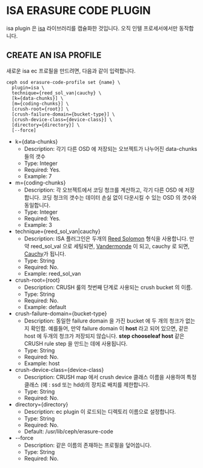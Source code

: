 # ISA ERASURE CODE PLUGIN

isa plugin 은 [isa](../../Appendix/ISA/README.md) 라이브러리를 캡슐화한 것입니다. 오직 인텔 프로세서에서만 동작합니다.

## CREATE AN ISA PROFILE

새로운 isa ec 프로필을 만드려면, 다음과 같이 입력합니다.
```
ceph osd erasure-code-profile set {name} \
  plugin=isa \
  technique={reed_sol_van|cauchy} \
  [k={data-chunks}] \
  [m={coding-chunks}] \
  [crush-root={root}] \
  [crush-failure-domain={bucket-type}] \
  [crush-device-class={device-class}] \
  [directory={directory}] \
  [--force]
```

- k={data-chunks}
  - Description: 각기 다른 OSD 에 저장되는 오브젝트가 나누어진 data-chunks 들의 갯수
  - Type: Integer
  - Required: Yes.
  - Example: 7
- m={coding-chunks}
  - Description: 각 오브젝트에서 코딩 청크를 계산하고, 각기 다른 OSD 에 저장합니다. 코딩 청크의 갯수는 데이터 손실 없이 다운시킬 수 있는 OSD 의 갯수와 동일합니다.
  - Type: Integer
  - Required: Yes.
  - Example: 3
- technique={reed_sol_van|cauchy}
  - Description: ISA 플러그인은 두개의 [Reed Solomon](https://en.wikipedia.org/wiki/Reed%E2%80%93Solomon_error_correction) 형식을 사용합니다. 만약 reed_sol_val 으로 세팅되면, [Vandermonde](https://en.wikipedia.org/wiki/Vandermonde_matrix) 이 되고, cauchy 로 되면, [Cauchy](https://en.wikipedia.org/wiki/Cauchy_matrix)가 됩니다.
  - Type: String
  - Required: No.
  - Example: reed_sol_van
- crush-root={root}
  - Description: CRUSH 룰의 첫번째 단계로 사용되는 crush bucket 의 이름.
  - Type: String
  - Required: No.
  - Example: default
- crush-failure-domain={bucket-type}
  - Description: 동일한 failure domain 을 가진 bucket 에 두 개의 청크가 없는지 확인함. 예를들어, 만약 failure domain 이 **host** 라고 되어 있으면, 같은 host 에 두개의 청크가 저장되지 않습니다. **step chooseleaf host** 같은 CRUSH rule step 을 만드는 데에 사용됩니다.
  - Type: String
  - Required: No.
  - Example: host
- crush-device-class={device-class}
  - Description: CRUSH map 에서 crush device 클래스 이름을 사용하여 특정 클래스 (예 : ssd 또는 hdd)의 장치로 배치를 제한합니다.
  - Type: String
  - Required: No.
- directory={directory}
  - Description: ec plugin 이 로드되는 디렉토리 이름으로 설정합니다.
  - Type: String
  - Required: No.
  - Default: /usr/lib/ceph/erasure-code
- --force
  - Description: 같은 이름의 존재하는 프로필을 덮어씁니다.
  - Type: String
  - Required: No.
